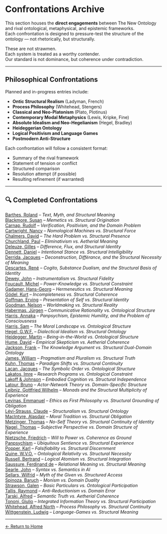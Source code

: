 # Confrontations Archive

This section houses the **direct engagements** between The New Ontology and rival ontological, metaphysical, and epistemic frameworks.  
Each confrontation is designed to pressure-test the structure of the ontology — not rhetorically, but structurally.

These are not strawmen.  
Each system is treated as a worthy contender.  
Our standard is not dominance, but coherence under contradiction.

---

## Philosophical Confrontations

Planned and in-progress entries include:

- **Ontic Structural Realism** (Ladyman, French)  
- **Process Philosophy** (Whitehead, Stengers)  
- **Classical and Neo-Platonism** (Plato, Plotinus)  
- **Contemporary Modal Metaphysics** (Lewis, Kripke, Fine)  
- **Absolute Idealism and Neo-Hegelianism** (Hegel, Bradley)  
- **Heideggerian Ontology**  
- **Logical Positivism and Language Games**  
- **Postmodern Anti-Structure**

Each confrontation will follow a consistent format:
- Summary of the rival framework  
- Statement of tension or conflict  
- Structured comparison  
- Resolution attempt (if possible)  
- Resulting refinement (if warranted)

---

## 🔍 Completed Confrontations

[Barthes, Roland](barthes-confrontation.html) – *Text, Myth, and Structural Meaning*  
[Blackmore, Susan](blackmore-confrontation.html) – *Memetics vs. Structural Origination*  
[Carnap, Rudolf](carnap-confrontation.html) – *Verification, Positivism, and the Domain Problem*  
[Cartwright, Nancy](cartwright-confrontation.html) – *Nomological Machines vs. Structural Force*  
[Chalmers, David](chalmers-confrontation.html) – *The Hard Problem vs. Structural Presence*  
[Churchland, Paul](churchland-confrontation.html) – *Eliminativism vs. Aetherial Meaning*  
[Deleuze, Gilles](deleuze-confrontation.html) – *Difference, Flux, and Structural Identity*  
[Dennett, Daniel](dennett-confrontation.html) – *Intentional Stance vs. Structural Intelligibility*  
[Derrida, Jacques](derrida-confrontation.html) – *Deconstruction, Différance, and the Structural Necessity of Meaning*  
[Descartes, René](descartes-confrontation.html) – *Cogito, Substance Dualism, and the Structural Basis of Identity*  
[Dewey, John](dewey-confrontation.html) – *Instrumentalism vs. Structural Fidelity*  
[Foucault, Michel](foucault-confrontation.html) – *Power-Knowledge vs. Structural Constraint*  
[Gadamer, Hans-Georg](gadamer-confrontation.html) – *Hermeneutics vs. Structural Meaning*  
[Gödel, Kurt](godel-confrontation.html) – *Incompleteness vs. Structural Coherence*  
[Goffman, Erving](goffman-confrontation.html) – *Presentation of Self vs. Structural Identity*  
[Goodman, Nelson](goodman-confrontation.html) – *Worldmaking vs. Structural Reality*  
[Habermas, Jürgen](habermas-confrontation.html) – *Communicative Rationality vs. Ontological Structure*  
[Harris, Annaka](harris-annaka-confrontation.html) – *Panpsychism, Epistemic Humility, and the Problem of Consciousness*  
[Harris, Sam](harris-sam-confrontation.html) – *The Moral Landscape vs. Ontological Structure*  
[Hegel, G.W.F.](hegel-confrontation.html) – *Dialectical Idealism vs. Structural Ontology*  
[Heidegger, Martin](heidegger-confrontation.html) – *Being-in-the-World vs. Ontological Structure*  
[Hume, David](hume-confrontation.html) – *Empirical Skepticism vs. Aetherial Coherence*  
[Jackson, Frank](jackson-confrontation.html) – *The Knowledge Argument vs. Structural Dual-Domain Ontology*  
[James, William](james-confrontation.html) – *Pragmatism and Pluralism vs. Structural Truth*  
[Kuhn, Thomas](kuhn-confrontation.html) – *Paradigm Shifts vs. Structural Continuity*  
[Lacan, Jacques](lacan-confrontation.html) – *The Symbolic Order vs. Ontological Structure*  
[Lakatos, Imre](lakatos-confrontation.html) – *Research Programs vs. Ontological Constraint*  
[Lakoff & Johnson](lakoff-johnson-confrontation.html) – *Embodied Cognition vs. Structural Independence*  
[Latour, Bruno](latour-confrontation.html) – *Actor-Network Theory vs. Domain-Specific Structure*  
[Leibniz, Gottfried Wilhelm](leibniz-confrontation.html) – *Monads and the Structural Multiplicity of Experience*  
[Levinas, Emmanuel](levinas-confrontation.html) – *Ethics as First Philosophy vs. Structural Grounding of Obligation*  
[Lévi-Strauss, Claude](levistrauss-confrontation.html) – *Structuralism vs. Structural Ontology*  
[MacIntyre, Alasdair](macIntyre-confrontation.html) – *Moral Tradition vs. Structural Obligation*  
[Metzinger, Thomas](metzinger-confrontation.html) – *No-Self Theory vs. Structural Continuity of Identity*  
[Nagel, Thomas](nagel-confrontation.html) – *Subjective Perspective vs. Domain Structure of Experience*  
[Nietzsche, Friedrich](nietzsche-confrontation.html) – *Will to Power vs. Coherence as Ground*  
[Panpsychism](panpsychism-confrontation.html) – *Ubiquitous Sentience vs. Structural Experience*  
[Popper, Karl](popper-confrontation.html) – *Falsifiability vs. Structural Discernment*  
[Quine, W.V.O.](quine-confrontation.html) – *Ontological Relativity vs. Structural Necessity*  
[Russell, Bertrand](russell-confrontation.html) – *Logical Atomism vs. Structural Integration*  
[Saussure, Ferdinand de](saussure-confrontation.html) – *Relational Meaning vs. Structural Meaning*  
[Searle, John](searle-confrontation.html) – *Syntax vs. Semantics in AI*  
[Sellars, Wilfrid](sellars-confrontation.html) – *Myth of the Given vs. Structured Access*  
[Spinoza, Baruch](spinoza-confrontation.html) – *Monism vs. Domain Duality*  
[Strawson, Galen](strawson-confrontation.html) – *Basic Particulars vs. Ontological Participation*  
[Tallis, Raymond](tallis-confrontation.html) – *Anti-Reductionism vs. Domain Error*  
[Tarski, Alfred](tarski-confrontation.html) – *Semantic Truth vs. Aetherial Coherence*  
[Tononi, Giulio](tononi-confrontation.html) – *Integrated Information Theory vs. Structural Participation*  
[Whitehead, Alfred North](whitehead-confrontation.html) – *Process Philosophy vs. Structural Continuity*  
[Wittgenstein, Ludwig](wittgenstein-confrontation.html) – *Language-Games vs. Structural Meaning*


---

[← Return to Home](/The-New-Ontology-Public-Release/)
